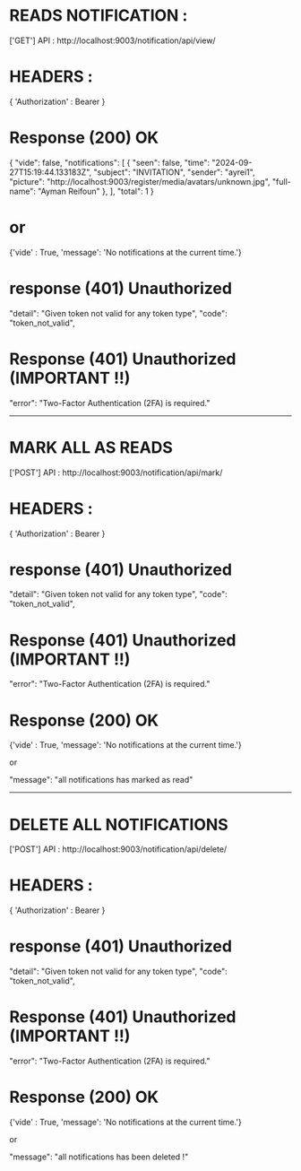 # READS NOTIFICATION :

['GET'] API : http://localhost:9003/notification/api/view/

# HEADERS :

{
    'Authorization' : Bearer <AccessToken>
}

# Response (200) OK

{
    "vide": false,
    "notifications": [
        {
            "seen": false,
            "time": "2024-09-27T15:19:44.133183Z",
            "subject": "INVITATION",
            "sender": "ayrei1",
            "picture": "http://localhost:9003/register/media/avatars/unknown.jpg",
            "full-name": "Ayman Reifoun"
        },
    ],
    "total": 1
}

# or 

{'vide' : True, 'message': 'No notifications at the current time.'}

# response (401) Unauthorized

"detail": "Given token not valid for any token type",
"code": "token_not_valid",

# Response (401) Unauthorized (IMPORTANT !!)

"error": "Two-Factor Authentication (2FA) is required."
_________________________________________________________________________________

# MARK ALL AS READS

['POST'] API : http://localhost:9003/notification/api/mark/


# HEADERS :

{
    'Authorization' : Bearer <AccessToken>
}

# response (401) Unauthorized

"detail": "Given token not valid for any token type",
"code": "token_not_valid",

# Response (401) Unauthorized (IMPORTANT !!)

"error": "Two-Factor Authentication (2FA) is required."

# Response (200) OK

{'vide' : True, 'message': 'No notifications at the current time.'}

or 

"message": "all notifications has marked as read"

_________________________________________________________________________________

# DELETE ALL NOTIFICATIONS

['POST'] API : http://localhost:9003/notification/api/delete/

# HEADERS :

{
    'Authorization' : Bearer <AccessToken>
}

# response (401) Unauthorized

"detail": "Given token not valid for any token type",
"code": "token_not_valid",

# Response (401) Unauthorized (IMPORTANT !!)

"error": "Two-Factor Authentication (2FA) is required."

# Response (200) OK

{'vide' : True, 'message': 'No notifications at the current time.'}

or

"message": "all notifications has been deleted !"




